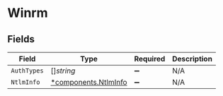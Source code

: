 # Winrm


## Fields

| Field                                                       | Type                                                        | Required                                                    | Description                                                 |
| ----------------------------------------------------------- | ----------------------------------------------------------- | ----------------------------------------------------------- | ----------------------------------------------------------- |
| `AuthTypes`                                                 | []*string*                                                  | :heavy_minus_sign:                                          | N/A                                                         |
| `NtlmInfo`                                                  | [*components.NtlmInfo](../../models/components/ntlminfo.md) | :heavy_minus_sign:                                          | N/A                                                         |